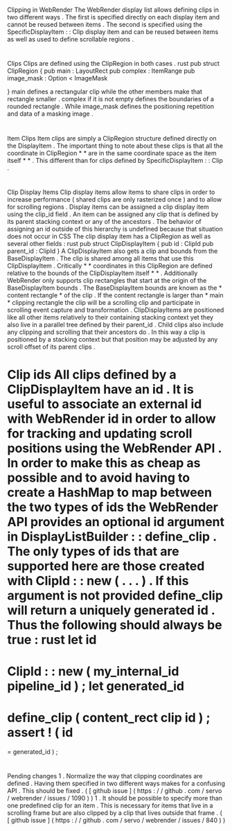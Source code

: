 #
Clipping
in
WebRender
The
WebRender
display
list
allows
defining
clips
in
two
different
ways
.
The
first
is
specified
directly
on
each
display
item
and
cannot
be
reused
between
items
.
The
second
is
specified
using
the
SpecificDisplayItem
:
:
Clip
display
item
and
can
be
reused
between
items
as
well
as
used
to
define
scrollable
regions
.
#
#
Clips
Clips
are
defined
using
the
ClipRegion
in
both
cases
.
rust
pub
struct
ClipRegion
{
pub
main
:
LayoutRect
pub
complex
:
ItemRange
pub
image_mask
:
Option
<
ImageMask
>
}
main
defines
a
rectangular
clip
while
the
other
members
make
that
rectangle
smaller
.
complex
if
it
is
not
empty
defines
the
boundaries
of
a
rounded
rectangle
.
While
image_mask
defines
the
positioning
repetition
and
data
of
a
masking
image
.
#
#
Item
Clips
Item
clips
are
simply
a
ClipRegion
structure
defined
directly
on
the
DisplayItem
.
The
important
thing
to
note
about
these
clips
is
that
all
the
coordinate
in
ClipRegion
*
*
are
in
the
same
coordinate
space
as
the
item
itself
*
*
.
This
different
than
for
clips
defined
by
SpecificDisplayItem
:
:
Clip
.
#
#
Clip
Display
Items
Clip
display
items
allow
items
to
share
clips
in
order
to
increase
performance
(
shared
clips
are
only
rasterized
once
)
and
to
allow
for
scrolling
regions
.
Display
items
can
be
assigned
a
clip
display
item
using
the
clip_id
field
.
An
item
can
be
assigned
any
clip
that
is
defined
by
its
parent
stacking
context
or
any
of
the
ancestors
.
The
behavior
of
assigning
an
id
outside
of
this
hierarchy
is
undefined
because
that
situation
does
not
occur
in
CSS
The
clip
display
item
has
a
ClipRegion
as
well
as
several
other
fields
:
rust
pub
struct
ClipDisplayItem
{
pub
id
:
ClipId
pub
parent_id
:
ClipId
}
A
ClipDisplayItem
also
gets
a
clip
and
bounds
from
the
BaseDisplayItem
.
The
clip
is
shared
among
all
items
that
use
this
ClipDisplayItem
.
Critically
*
*
coordinates
in
this
ClipRegion
are
defined
relative
to
the
bounds
of
the
ClipDisplayItem
itself
*
*
.
Additionally
WebRender
only
supports
clip
rectangles
that
start
at
the
origin
of
the
BaseDisplayItem
bounds
.
The
BaseDisplayItem
bounds
are
known
as
the
*
content
rectangle
*
of
the
clip
.
If
the
content
rectangle
is
larger
than
*
main
*
clipping
rectangle
the
clip
will
be
a
scrolling
clip
and
participate
in
scrolling
event
capture
and
transformation
.
ClipDisplayItems
are
positioned
like
all
other
items
relatively
to
their
containing
stacking
context
yet
they
also
live
in
a
parallel
tree
defined
by
their
parent_id
.
Child
clips
also
include
any
clipping
and
scrolling
that
their
ancestors
do
.
In
this
way
a
clip
is
positioned
by
a
stacking
context
but
that
position
may
be
adjusted
by
any
scroll
offset
of
its
parent
clips
.
#
#
Clip
ids
All
clips
defined
by
a
ClipDisplayItem
have
an
id
.
It
is
useful
to
associate
an
external
id
with
WebRender
id
in
order
to
allow
for
tracking
and
updating
scroll
positions
using
the
WebRender
API
.
In
order
to
make
this
as
cheap
as
possible
and
to
avoid
having
to
create
a
HashMap
to
map
between
the
two
types
of
ids
the
WebRender
API
provides
an
optional
id
argument
in
DisplayListBuilder
:
:
define_clip
.
The
only
types
of
ids
that
are
supported
here
are
those
created
with
ClipId
:
:
new
(
.
.
.
)
.
If
this
argument
is
not
provided
define_clip
will
return
a
uniquely
generated
id
.
Thus
the
following
should
always
be
true
:
rust
let
id
=
ClipId
:
:
new
(
my_internal_id
pipeline_id
)
;
let
generated_id
=
define_clip
(
content_rect
clip
id
)
;
assert
!
(
id
=
=
generated_id
)
;
#
#
Pending
changes
1
.
Normalize
the
way
that
clipping
coordinates
are
defined
.
Having
them
specified
in
two
different
ways
makes
for
a
confusing
API
.
This
should
be
fixed
.
(
[
github
issue
]
(
https
:
/
/
github
.
com
/
servo
/
webrender
/
issues
/
1090
)
)
1
.
It
should
be
possible
to
specify
more
than
one
predefined
clip
for
an
item
.
This
is
necessary
for
items
that
live
in
a
scrolling
frame
but
are
also
clipped
by
a
clip
that
lives
outside
that
frame
.
(
[
github
issue
]
(
https
:
/
/
github
.
com
/
servo
/
webrender
/
issues
/
840
)
)
